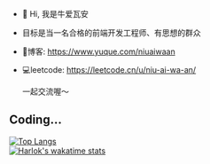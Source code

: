 - 👋 Hi, 我是牛爱瓦安
- 目标是当一名合格的前端开发工程师、有思想的群众
- 🍃博客: https://www.yuque.com/niuaiwaan
- 💻leetcode: https://leetcode.cn/u/niu-ai-wa-an/

  一起交流喔～

## Coding...
[![Top Langs](https://github-readme-stats.vercel.app/api/top-langs/?username=Monster-XU-jesus&layout=compact&title_color=007bff&text_color=e7e7e7&icon_color=007bff&bg_color=171c28)](https://github.com/anuraghazra/github-readme-stats)
<br>
[![Harlok's wakatime stats](https://github-readme-stats.vercel.app/api/wakatime?username=Monster-XU-jesus)](https://github.com/anuraghazra/github-readme-stats)
<!---
Monster-XU-jesus/Monster-XU-jesus is a ✨ special ✨ repository because its `README.md` (this file) appears on your GitHub profile.
You can click the Preview link to take a look at your changes.
--->
